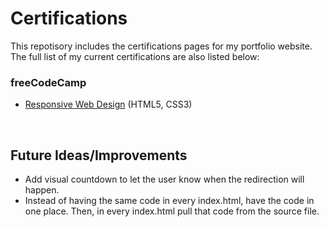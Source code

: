 # Certifications

This repotisory includes the certifications pages for my portfolio website. The full list of my current certifications are also listed below:

### freeCodeCamp

 - [Responsive Web Design](https://www.freecodecamp.org/certification/brdmyldz/responsive-web-design) (HTML5, CSS3)
 
&nbsp;

## Future Ideas/Improvements

-   Add visual countdown to let the user know when the redirection will happen.
-   Instead of having the same code in every index.html, have the code in one place. Then, in every index.html pull that code from the source file.


